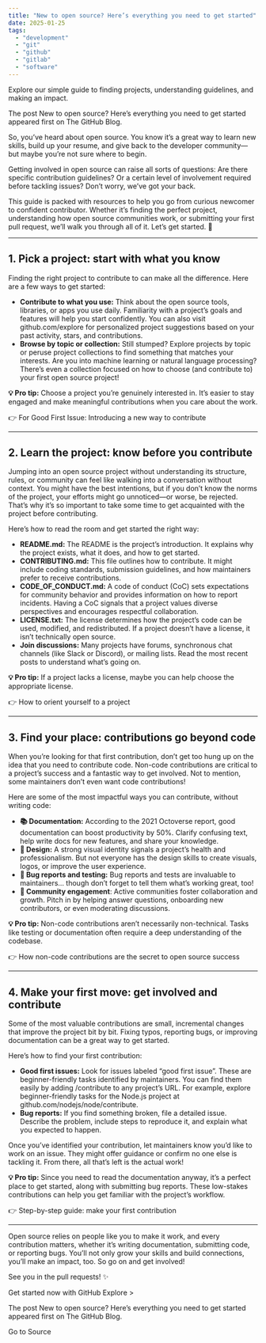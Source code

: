 ```yaml
---
title: "New to open source? Here’s everything you need to get started"
date: 2025-01-25
tags: 
  - "development"
  - "git"
  - "github"
  - "gitlab"
  - "software"
---
```


Explore our simple guide to finding projects, understanding guidelines, and making an impact.

The post New to open source? Here’s everything you need to get started appeared first on The GitHub Blog.

So, you’ve heard about open source. You know it’s a great way to learn new skills, build up your resume, and give back to the developer community—but maybe you’re not sure where to begin.

Getting involved in open source can raise all sorts of questions: Are there specific contribution guidelines? Or a certain level of involvement required before tackling issues? Don’t worry, we’ve got your back.

This guide is packed with resources to help you go from curious newcomer to confident contributor. Whether it’s finding the perfect project, understanding how open source communities work, or submitting your first pull request, we’ll walk you through all of it. Let’s get started. 🚀

* * *

## 1\. Pick a project: start with what you know

Finding the right project to contribute to can make all the difference. Here are a few ways to get started:

- **Contribute to what you use:** Think about the open source tools, libraries, or apps you use daily. Familiarity with a project’s goals and features will help you start confidently. You can also visit github.com/explore for personalized project suggestions based on your past activity, stars, and contributions.
- **Browse by topic or collection:** Still stumped? Explore projects by topic or peruse project collections to find something that matches your interests. Are you into machine learning or natural language processing? There’s even a collection focused on how to choose (and contribute to) your first open source project!

**💡 Pro tip:** Choose a project you’re genuinely interested in. It’s easier to stay engaged and make meaningful contributions when you care about the work.

👉 For Good First Issue: Introducing a new way to contribute

* * *

## 2\. Learn the project: know before you contribute

Jumping into an open source project without understanding its structure, rules, or community can feel like walking into a conversation without context. You might have the best intentions, but if you don’t know the norms of the project, your efforts might go unnoticed—or worse, be rejected. That’s why it’s so important to take some time to get acquainted with the project before contributing.

Here’s how to read the room and get started the right way:

- **README.md:** The README is the project’s introduction. It explains why the project exists, what it does, and how to get started.
- **CONTRIBUTING.md:** This file outlines how to contribute. It might include coding standards, submission guidelines, and how maintainers prefer to receive contributions.
- **CODE\_OF\_CONDUCT.md:** A code of conduct (CoC) sets expectations for community behavior and provides information on how to report incidents. Having a CoC signals that a project values diverse perspectives and encourages respectful collaboration.
- **LICENSE.txt:** The license determines how the project’s code can be used, modified, and redistributed. If a project doesn’t have a license, it isn’t technically open source.
- **Join discussions:** Many projects have forums, synchronous chat channels (like Slack or Discord), or mailing lists. Read the most recent posts to understand what’s going on.

**💡 Pro tip:** If a project lacks a license, maybe you can help choose the appropriate license.

👉 How to orient yourself to a project

* * *

## 3\. Find your place: contributions go beyond code

When you’re looking for that first contribution, don’t get too hung up on the idea that you need to contribute code. Non-code contributions are critical to a project’s success and a fantastic way to get involved. Not to mention, some maintainers don’t even want code contributions!

Here are some of the most impactful ways you can contribute, without writing code:

- **📚 Documentation:** According to the 2021 Octoverse report, good documentation can boost productivity by 50%. Clarify confusing text, help write docs for new features, and share your knowledge.
- **🎨 Design:** A strong visual identity signals a project’s health and professionalism. But not everyone has the design skills to create visuals, logos, or improve the user experience.
- **🐞 Bug reports and testing:** Bug reports and tests are invaluable to maintainers… though don’t forget to tell them what’s working great, too!
- **🌟 Community engagement**: Active communities foster collaboration and growth. Pitch in by helping answer questions, onboarding new contributors, or even moderating discussions.

**💡 Pro tip:** Non-code contributions aren’t necessarily non-technical. Tasks like testing or documentation often require a deep understanding of the codebase.

👉 How non-code contributions are the secret to open source success

* * *

## 4\. Make your first move: get involved and contribute

Some of the most valuable contributions are small, incremental changes that improve the project bit by bit. Fixing typos, reporting bugs, or improving documentation can be a great way to get started.

Here’s how to find your first contribution:

- **Good first issues:** Look for issues labeled “good first issue”. These are beginner-friendly tasks identified by maintainers. You can find them easily by adding /contribute to any project’s URL. For example, explore beginner-friendly tasks for the Node.js project at github.com/nodejs/node/contribute.
- **Bug reports:** If you find something broken, file a detailed issue. Describe the problem, include steps to reproduce it, and explain what you expected to happen.

Once you’ve identified your contribution, let maintainers know you’d like to work on an issue. They might offer guidance or confirm no one else is tackling it. From there, all that’s left is the actual work!

**💡 Pro tip:** Since you need to read the documentation anyway, it’s a perfect place to get started, along with submitting bug reports. These low-stakes contributions can help you get familiar with the project’s workflow.

👉 Step-by-step guide: make your first contribution

* * *

Open source relies on people like you to make it work, and every contribution matters, whether it’s writing documentation, submitting code, or reporting bugs. You’ll not only grow your skills and build connections, you’ll make an impact, too. So go on and get involved!

See you in the pull requests! ✨

Get started now with GitHub Explore >

The post New to open source? Here’s everything you need to get started appeared first on The GitHub Blog.

Go to Source
